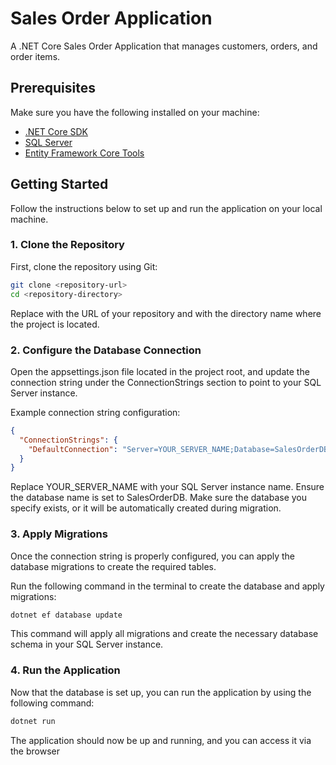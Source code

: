 # Sales Order Application

A .NET Core Sales Order Application that manages customers, orders, and order items.

## Prerequisites

Make sure you have the following installed on your machine:

- [.NET Core SDK](https://dotnet.microsoft.com/download/dotnet/7.0)
- [SQL Server](https://www.microsoft.com/en-us/sql-server/sql-server-downloads)
- [Entity Framework Core Tools](https://docs.microsoft.com/en-us/ef/core/cli/dotnet)

## Getting Started

Follow the instructions below to set up and run the application on your local machine.

### 1. Clone the Repository

First, clone the repository using Git:

```bash
git clone <repository-url>
cd <repository-directory>
```

Replace <repository-url> with the URL of your repository and <repository-directory> with the directory name where the project is located.

### 2. Configure the Database Connection
Open the appsettings.json file located in the project root, and update the connection string under the ConnectionStrings section to point to your SQL Server instance.

Example connection string configuration:

```json
{
  "ConnectionStrings": {
    "DefaultConnection": "Server=YOUR_SERVER_NAME;Database=SalesOrderDB;Trusted_Connection=True;MultipleActiveResultSets=true"
  }
}
```

Replace YOUR_SERVER_NAME with your SQL Server instance name.
Ensure the database name is set to SalesOrderDB.
Make sure the database you specify exists, or it will be automatically created during migration.

### 3. Apply Migrations
Once the connection string is properly configured, you can apply the database migrations to create the required tables.

Run the following command in the terminal to create the database and apply migrations:

```bash
dotnet ef database update
```

This command will apply all migrations and create the necessary database schema in your SQL Server instance.

### 4. Run the Application
Now that the database is set up, you can run the application by using the following command:

```bash
dotnet run
```

The application should now be up and running, and you can access it via the browser
